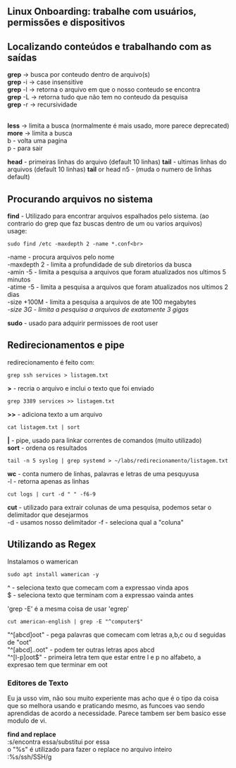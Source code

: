 ## Linux Onboarding: trabalhe com usuários, permissões e dispositivos

## Localizando conteúdos e trabalhando com as saídas 
<b>grep</b> -> busca por conteudo dentro de arquivo(s)<br>
<b>grep</b> -i -> case insensitive<br>
<b>grep</b> -l -> retorna o arquivo em que o nosso conteudo se encontra<br>
<b>grep</b> -L -> retorna tudo que não tem no conteudo da pesquisa<br>
<b>grep</b> -r -> recursividade<br>
<br>

<b>less</b> -> limita a busca (normalmente é mais usado, more parece deprecated)
<b>more</b> -> limita a busca<br>
b - volta uma pagina<br>
p - para sair<br>

<b>head</b> - primeiras linhas do arquivo (default 10 linhas)
<b>tail</b> - ultimas linhas do arquivos (default 10 linhas)
<b>tail</b> or head n5 - (muda o numero de linhas default)

## Procurando arquivos no sistema

<b>find</b> - Utilizado para encontrar arquivos espalhados pelo sistema. (ao contrario do grep que faz buscas dentro de um ou varios arquivos)<br>
usage:<br>
```
sudo find /etc -maxdepth 2 -name *.conf<br>
```
-name - procura arquivos pelo nome<br>
-maxdepth 2 - limita a profundidade de sub diretorios da busca <br>
-amin -5 - limita a pesquisa a arquivos que foram atualizados nos ultimos 5 minutos<br>
-atime -5 - limita a pesquisa a arquivos que foram atualizados nos ultimos 2 dias<br>
-size +100M - limita a pesquisa a arquivos de ate 100 megabytes<br>
<i>-size 3G - limita a pesquisa a arquivos de exatamente 3 gigas</i><br>

<b>sudo</b> - usado para adquirir permissoes de root user 

## Redirecionamentos e pipe

redirecionamento é feito com:<br>
``` 
grep ssh services > listagem.txt
```
<b>></b> - recria o arquivo e inclui o texto que foi enviado <br>
``` 
grep 3389 services >> listagem.txt
```
<b>>></b>  - adiciona texto a um arquivo<br>

``` 
cat listagem.txt | sort
```
<b>|</b> - pipe, usado para linkar correntes de comandos (muito utilizado)<br>
<b>sort</b> - ordena os resultados<br>
``` 
tail -n 5 syslog | grep systemd > ~/labs/redirecionamento/listagem.txt
```
<b>wc</b> - conta numero de linhas, palavras e letras de uma pesquyusa<br>
-l - retorna apenas as linhas<br>

```
cut logs | curt -d " " -f6-9
``` 
<b>cut</b> - utilizado para extrair colunas de uma pesquisa, podemos setar o delimitador que desejarmos<br>
-d - usamos nosso delimitador
-f - seleciona qual a "coluna"

## Utilizando as Regex

Instalamos o wamerican
```
sudo apt install wamerican -y
```
^ - seleciona texto que comecam com a expressao vinda apos<br>
$ - seleciona texto que terminam com a expressao vainda antes

'grep -E' é a mesma coisa de usar 'egrep'

```
cut american-english | grep -E "^computer$"
```

"^[abcd]oot" - pega palavras que comecam com letras a,b,c ou d seguidas de "oot"<br>
"^[abcd]..oot" - podem ter outras letras apos abcd<br>
"^[l-p]oot$" - primeira letra tem que estar entre l e p no alfabeto, a expresao tem que terminar em oot

### Editores de Texto

Eu ja usso vim, não sou muito experiente mas acho que é o tipo da coisa que so melhora usando e praticando mesmo, as funcoes vao sendo aprendidas de acordo a necessidade. Parece tambem ser bem basico esse modulo de vi.

<b>find and replace</b><br>
:s/encontra essa/substitui por essa<br>
o "%s" é utilizado para fazer o replace no arquivo inteiro<br>
:%s/ssh/SSH/g<br>
